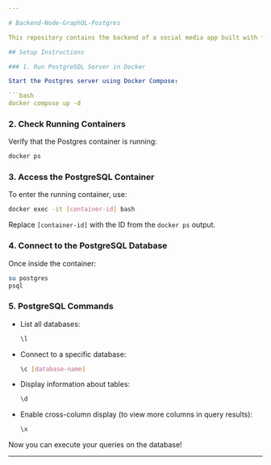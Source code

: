 ```yaml
---

# Backend-Node-GraphQL-Postgres

This repository contains the backend of a social media app built with **Node.js**, **GraphQL**, and **PostgreSQL**. The backend is containerized using **Docker** for easy setup and management. The service is designed for reusability in various projects.

## Setup Instructions

### 1. Run PostgreSQL Server in Docker

Start the Postgres server using Docker Compose:

```bash
docker compose up -d
```

### 2. Check Running Containers

Verify that the Postgres container is running:

```bash
docker ps
```

### 3. Access the PostgreSQL Container

To enter the running container, use:

```bash
docker exec -it [container-id] bash
```

Replace `[container-id]` with the ID from the `docker ps` output.

### 4. Connect to the PostgreSQL Database

Once inside the container:

```bash
su postgres
psql
```

### 5. PostgreSQL Commands

- List all databases:

  ```bash
  \l
  ```

- Connect to a specific database:

  ```bash
  \c [database-name]
  ```

- Display information about tables:

  ```bash
  \d
  ```

- Enable cross-column display (to view more columns in query results):

  ```bash
  \x
  ```

Now you can execute your queries on the database!

---
```

